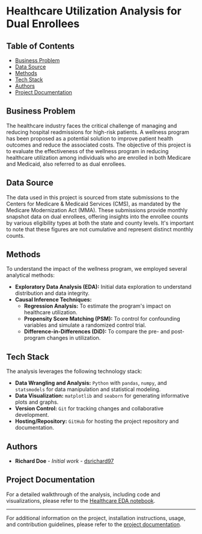 # Healthcare Utilization Analysis for Dual Enrollees

## Table of Contents
- [Business Problem](#business-problem)
- [Data Source](#data-source)
- [Methods](#methods)
- [Tech Stack](#tech-stack)
- [Authors](#authors)
- [Project Documentation](#project-documentation)

## Business Problem

The healthcare industry faces the critical challenge of managing and reducing hospital readmissions for high-risk patients. A wellness program has been proposed as a potential solution to improve patient health outcomes and reduce the associated costs. The objective of this project is to evaluate the effectiveness of the wellness program in reducing healthcare utilization among individuals who are enrolled in both Medicare and Medicaid, also referred to as dual enrollees.

## Data Source

The data used in this project is sourced from state submissions to the Centers for Medicare & Medicaid Services (CMS), as mandated by the Medicare Modernization Act (MMA). These submissions provide monthly snapshot data on dual enrollees, offering insights into the enrollee counts by various eligibility types at both the state and county levels. It's important to note that these figures are not cumulative and represent distinct monthly counts.

## Methods

To understand the impact of the wellness program, we employed several analytical methods:

- **Exploratory Data Analysis (EDA):** Initial data exploration to understand distribution and data integrity.
- **Causal Inference Techniques:** 
  - **Regression Analysis:** To estimate the program's impact on healthcare utilization.
  - **Propensity Score Matching (PSM):** To control for confounding variables and simulate a randomized control trial.
  - **Difference-in-Differences (DiD):** To compare the pre- and post-program changes in utilization.

## Tech Stack

The analysis leverages the following technology stack:

- **Data Wrangling and Analysis:** `Python` with `pandas`, `numpy`, and `statsmodels` for data manipulation and statistical modeling.
- **Data Visualization:** `matplotlib` and `seaborn` for generating informative plots and graphs.
- **Version Control:** `Git` for tracking changes and collaborative development.
- **Hosting/Repository:** `GitHub` for hosting the project repository and documentation.

## Authors

- **Richard Doe** - *Initial work* - [dsrichard97](https://github.com/dsrichard97)

## Project Documentation

For a detailed walkthrough of the analysis, including code and visualizations, please refer to the [Healthcare EDA notebook](https://github.com/dsrichard97/Medicare_Dual_Enroll/blob/main/Healthcare_EDA.ipynb).

---
For additional information on the project, installation instructions, usage, and contribution guidelines, please refer to the [project documentation](https://github.com/dsrichard97/Medicare_Dual_Enroll/blob/main/Healthcare_EDA.ipynb).
